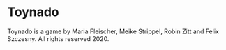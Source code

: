 # Toynado
Toynado is a game by Maria Fleischer, Meike Strippel, Robin Zitt and Felix Szczesny. All rights reserved 2020.
